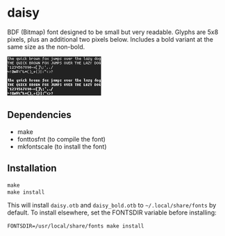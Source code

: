 # daisy

BDF (Bitmap) font designed to be small but very readable. Glyphs are
5x8 pixels, plus an additional two pixels below. Includes a bold variant
at the same size as the non-bold.

![daisy](daisy.png)

## Dependencies

- make
- fonttosfnt (to compile the font)
- mkfontscale (to install the font)

## Installation

    make
    make install

This will install `daisy.otb` and `daisy_bold.otb` to `~/.local/share/fonts` by
default. To install elsewhere, set the FONTSDIR variable before
installing:

    FONTSDIR=/usr/local/share/fonts make install
